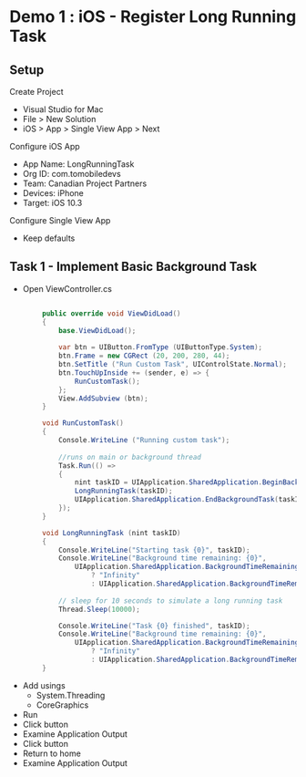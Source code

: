# Demo 1 : iOS - Register Long Running Task
## Setup
Create Project
* Visual Studio for Mac
* File > New Solution
* iOS > App > Single View App > Next

Configure iOS App
* App Name: LongRunningTask
* Org ID: com.tomobiledevs
* Team: Canadian Project Partners
* Devices: iPhone
* Target: iOS 10.3
 
Configure Single View App
* Keep defaults

## Task 1 - Implement Basic Background Task
* Open ViewController.cs

```cs

        public override void ViewDidLoad()
        {
            base.ViewDidLoad();
            
            var btn = UIButton.FromType (UIButtonType.System);
            btn.Frame = new CGRect (20, 200, 280, 44);
            btn.SetTitle ("Run Custom Task", UIControlState.Normal);
            btn.TouchUpInside += (sender, e) => {
                RunCustomTask();
            };
            View.AddSubview (btn);
        }

        void RunCustomTask()
        {
            Console.WriteLine ("Running custom task"); 
            
            //runs on main or background thread
            Task.Run(() =>
            {
                nint taskID = UIApplication.SharedApplication.BeginBackgroundTask( () => {});
                LongRunningTask(taskID);
                UIApplication.SharedApplication.EndBackgroundTask(taskID);
            });
        }

        void LongRunningTask (nint taskID)
        {
            Console.WriteLine("Starting task {0}", taskID);
            Console.WriteLine("Background time remaining: {0}",
                UIApplication.SharedApplication.BackgroundTimeRemaining.Equals(double.MaxValue)
                    ? "Infinity"
                    : UIApplication.SharedApplication.BackgroundTimeRemaining.ToString());
            
            // sleep for 10 seconds to simulate a long running task
            Thread.Sleep(10000);

            Console.WriteLine("Task {0} finished", taskID);
            Console.WriteLine("Background time remaining: {0}",
                UIApplication.SharedApplication.BackgroundTimeRemaining.Equals(double.MaxValue)
                    ? "Infinity"
                    : UIApplication.SharedApplication.BackgroundTimeRemaining.ToString());
        }

```
* Add usings
  * System.Threading
  * CoreGraphics
* Run
* Click button
* Examine Application Output
* Click button
* Return to home
* Examine Application Output
